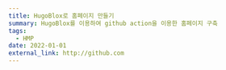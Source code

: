```yaml
---
title: HugoBlox로 홈페이지 만들기
summary: HugoBlox를 이용하여 github action을 이용한 홈페이지 구축
tags:
  - HMP
date: 2022-01-01
external_link: http://github.com
---
```

